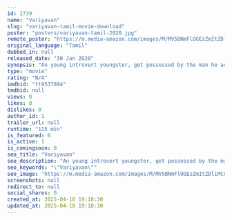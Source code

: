 ```yaml
---
id: 2739
name: "Variyavan"
slug: "variyavan-tamil-movie-download"
poster: "posters/variyavan-tamil-2020.jpg"
remote_poster: "https://m.media-amazon.com/images/M/MV5BNmFlOGEzZmItZDliMC00MjI5LTgyY2ItNDFlYzBkNGE3NjRjXkEyXkFqcGdeQXVyNTM3MDMyMDQ@._V1_SX300.jpg"
original_language: "Tamil"
dubbed_in: null
released_date: "30 Jan 2020"
synopsis: "An young introvert youngster, get possessed by the man he accidentally killed, who tries to fulfil all his needs with the introverts body."
type: "movie"
rating: "N/A"
imdbid: "tt9537894"
tmdbid: null
views: 0
likes: 0
dislikes: 0
author_id: 1
trailer_url: null
runtime: "115 min"
is_featured: 0
is_active: 1
is_comingsoon: 0
seo_title: "Variyavan"
seo_description: "An young introvert youngster, get possessed by the man he accidentally killed, who tries to fulfil all his needs with the introverts body."
seo_keywords: "\"Variyavan\""
seo_image: "https://m.media-amazon.com/images/M/MV5BNmFlOGEzZmItZDliMC00MjI5LTgyY2ItNDFlYzBkNGE3NjRjXkEyXkFqcGdeQXVyNTM3MDMyMDQ@._V1_SX300.jpg"
screenshots: null
redirect_to: null
social_shares: 0
created_at: 2025-04-10 19:18:30
updated_at: 2025-04-10 19:18:30
---
```


